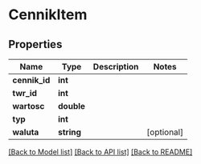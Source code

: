 # CennikItem

## Properties
Name | Type | Description | Notes
------------ | ------------- | ------------- | -------------
**cennik_id** | **int** |  | 
**twr_id** | **int** |  | 
**wartosc** | **double** |  | 
**typ** | **int** |  | 
**waluta** | **string** |  | [optional] 

[[Back to Model list]](../../README.md#documentation-for-models) [[Back to API list]](../../README.md#documentation-for-api-endpoints) [[Back to README]](../../README.md)

